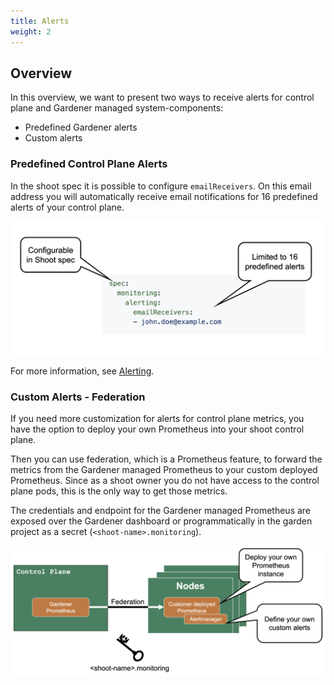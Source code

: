 ```yaml
---
title: Alerts
weight: 2
---
```


## Overview

In this overview, we want to present two ways to receive alerts for control plane and Gardener managed system-components:

- Predefined Gardener alerts
- Custom alerts

### Predefined Control Plane Alerts

In the shoot spec it is possible to configure `emailReceivers`. On this email address you will automatically receive email notifications for 16 predefined alerts of your control plane.

![predefined-alert](./images/predefined-alert.png)

For more information, see [Alerting](https://github.com/gardener/gardener/blob/master/docs/monitoring/alerting.md).

### Custom Alerts - Federation

If you need more customization for alerts for control plane metrics, you have the option to deploy your own Prometheus into your shoot control plane.

Then you can use federation, which is a Prometheus feature, to forward the metrics from the Gardener managed Prometheus to your custom deployed Prometheus. Since as a shoot owner you do not have access to the control plane pods, this is the only way to get those metrics.

The credentials and endpoint for the Gardener managed Prometheus are exposed over the Gardener dashboard or programmatically in the garden project as a secret (`<shoot-name>.monitoring`).

![custom-alerts](./images/custom-alerts.png)
